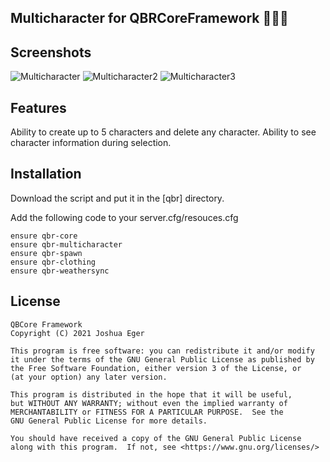 ## Multicharacter for QBRCoreFramework 🧑‍🤝‍🧑

## Screenshots
![Multicharacter](https://cdn.discordapp.com/attachments/1021700112776437760/1183144607526174720/Screenshot_2023-12-08_122759.png?ex=65874448&is=6574cf48&hm=82288895d8445a0f96d1ce1c98c083a498ecac3863faf93422eb69234fd67c72&)
![Multicharacter2](https://cdn.discordapp.com/attachments/1021700112776437760/1183144580707795146/Screenshot_2023-12-08_122713.png?ex=65874441&is=6574cf41&hm=87f61bf4fe31091f73e6416589541550292836dfad29cdd3db7ab1dfb580c5fe&)
![Multicharacter3](https://cdn.discordapp.com/attachments/1021700112776437760/1183144636773044264/Screenshot_2023-12-08_153956.png?ex=6587444f&is=6574cf4f&hm=97625d57afdc1adde44c0a2b2a096318cd9c7b7c8bcf6c8bed6de5bc70913cc1&)

## Features
Ability to create up to 5 characters and delete any character.
Ability to see character information during selection.

## Installation

Download the script and put it in the [qbr] directory.

Add the following code to your server.cfg/resouces.cfg

```
ensure qbr-core
ensure qbr-multicharacter
ensure qbr-spawn
ensure qbr-clothing
ensure qbr-weathersync
```

## License
```
QBCore Framework
Copyright (C) 2021 Joshua Eger

This program is free software: you can redistribute it and/or modify
it under the terms of the GNU General Public License as published by
the Free Software Foundation, either version 3 of the License, or
(at your option) any later version.

This program is distributed in the hope that it will be useful,
but WITHOUT ANY WARRANTY; without even the implied warranty of
MERCHANTABILITY or FITNESS FOR A PARTICULAR PURPOSE.  See the
GNU General Public License for more details.

You should have received a copy of the GNU General Public License
along with this program.  If not, see <https://www.gnu.org/licenses/>
```
